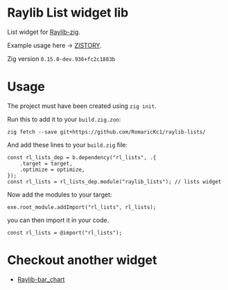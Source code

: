 # Raylib List widget lib
List widget for [Raylib-zig](https://github.com/Not-Nik/raylib-zig).

Example usage here -> [ZISTORY](https://github.com/RomaricKc1/zistory).

Zig version `0.15.0-dev.936+fc2c1883b`
# Usage

The project must have been created using `zig init`.

Run this to add it to your `build.zig.zon`:

```
zig fetch --save git+https://github.com/RomaricKc1/raylib-lists/
```

And add these lines to your `build.zig` file:

```zig
const rl_lists_dep = b.dependency("rl_lists", .{
    .target = target,
    .optimize = optimize,
});
const rl_lists = rl_lists_dep.module("raylib_lists"); // lists widget
```
Now add the modules to your target:

```zig
exe.root_module.addImport("rl_lists", rl_lists);
```
you can then import it in your code.

```zig
const rl_lists = @import("rl_lists");
```

# Checkout another widget
- [Raylib-bar_chart](https://github.com/RomaricKc1/raylib-bar_chart)

